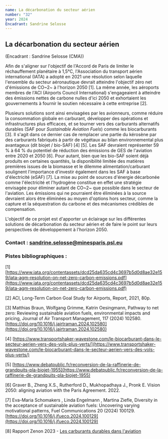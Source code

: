 ```yaml
---
name: La décarbonation du secteur aérien
number: "32"
year: 2024
Encadrant: Sandrine Selosse
---
```


## La décarbonation du secteur aérien

(Encadrant : Sandrine Selosse (CMA))

Afin de s'aligner sur l'objectif de l'Accord de Paris de limiter le
réchauffement planétaire à 1,5°C, l'Association du transport aérien
international (IATA) a adopté en 2021 une résolution selon laquelle
l'ensemble du secteur aéronautique devrait atteindre l'objectif zéro net
d'émissions de CO~2~ à l'horizon 2050 \[1\]. La même année, les
aéroports membres de l'ACI (Airports Council International)
s'engageaient à atteindre des émissions nettes de carbone nulles d'ici
2050 et exhortaient les gouvernements à fournir le soutien nécessaire à
cette entreprise \[2\].

Plusieurs solutions sont ainsi envisagées par les avionneurs, comme
réduire la consommation globale en carburant, développer des opérations
et infrastructures plus efficaces, et se tourner vers des carburants
alternatifs durables (SAF pour *Sustainable Aviation Fuels*) comme les
biocarburants \[3\]. Il s'agit dans ce dernier cas de remplacer une
partie du kérosène par des carburants fabriqués à partir de végétaux au
bilan environnemental plus avantageux (dit biojet / bio-SAF) \[4\]
\[5\]. Les SAF devraient représenter 59 % à 64 % du potentiel de
réduction des émissions de GES de l'aviation entre 2020 et 2050 \[6\].
Pour autant, bien que les bio-SAF soient déjà produits en certaines
quantités, la disponibilité limitée des matières premières issues de la
biomasse et le dilemme alimentation/carburant soulignent l'importance
d'investir également dans les SAF à base d'électricité (eSAF) \[7\].
La mise au point de sources d'énergie décarbonée comme l'électricité et
l'hydrogène constitue en effet une stratégie envisagée pour éliminer
autant de CO~2~ que possible dans le secteur de l'aviation. Les
émissions qui ne pourraient être éliminées à la source devraient alors
être éliminées au moyen d'options hors secteur, comme la capture et la
séquestration du carbone et des mécanismes crédibles de compensation.

L'objectif de ce projet est d'apporter un éclairage sur les différentes
solutions de décarbonation du secteur aérien et de faire le point sur
leurs perspectives de développement à l'horizon 2050.

### Contact : sandrine.selosse@minesparis.psl.eu


### Pistes bibliographiques :

\[1\]
[https://www.iata.org/contentassets/dcd25da635cd4c3697b5d0d8ae32e159/iata-agm-resolution-on-net-zero-carbon-emissions.pdf](https://www.iata.org/contentassets/dcd25da635cd4c3697b5d0d8ae32e159/iata-agm-resolution-on-net-zero-carbon-emissions.pdf)

\[2\] ACI, Long-Term Carbon Goal Study for Airports, Report, 2021, 80p.

\[3\] Matthias Braun, Wolfgang Grimme, Katrin Oesingmann, Pathway to net
zero: Reviewing sustainable aviation fuels, environmental impacts and
pricing, Journal of Air Transport Management, 117 (2024) 102580. [https://doi.org/10.1016/j.jairtraman.2024.102580](https://doi.org/10.1016/j.jairtraman.2024.102580)

\[4\] [https://www.transportshaker-wavestone.com/le-biocarburant-dans-le-secteur-aerien-vers-des-vols-plus-verts/](https://www.transportshaker-wavestone.com/le-biocarburant-dans-le-secteur-aerien-vers-des-vols-plus-verts/)

\[5\] [https://www.debatpublic.fr/reconversion-de-la-raffinerie-de-grandpuits-pla-biojet-1955](https://www.debatpublic.fr/reconversion-de-la-raffinerie-de-grandpuits-pla-biojet-1955)

\[6\] Graver B., Zheng X.S., Rutherford D., Mukhopadhaya J., Pronk E.
Vision 2050: aligning aviation with the Paris Agreement. 2022.

\[7\] Eva-Maria Schomakers , Linda Engelmann , Martina Ziefle, Diversity
in the acceptance of sustainable aviation fuels: Uncovering varying
motivational patterns, Fuel Communications 20 (2024) 100129. [https://doi.org/10.1016/j.jfueco.2024.100129](https://doi.org/10.1016/j.jfueco.2024.100129)

\[8\] Rapport Zenon 2023 - [Les carburants durables dans l'aviation](https://www.zenon.ngo/insights/sustainable-aviation-fuels-safs)
